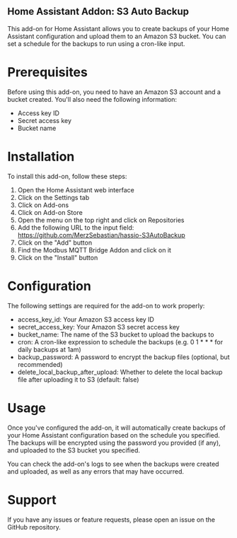 ## Home Assistant Addon: S3 Auto Backup

This add-on for Home Assistant allows you to create backups of your Home Assistant configuration and upload them to an Amazon S3 bucket. You can set a schedule for the backups to run using a cron-like input.

# Prerequisites

Before using this add-on, you need to have an Amazon S3 account and a bucket created. You'll also need the following information:
- Access key ID
- Secret access key
- Bucket name


# Installation

To install this add-on, follow these steps:

1. Open the Home Assistant web interface
2. Click on the Settings tab
3. Click on Add-ons
4. Click on Add-on Store
5. Open the menu on the top right and click on Repositories
6. Add the following URL to the input field: https://github.com/MerzSebastian/hassio-S3AutoBackup
7. Click on the "Add" button
8. Find the Modbus MQTT Bridge Addon and click on it
9. Click on the "Install" button


# Configuration

The following settings are required for the add-on to work properly:

- access_key_id: Your Amazon S3 access key ID
- secret_access_key: Your Amazon S3 secret access key
- bucket_name: The name of the S3 bucket to upload the backups to
- cron: A cron-like expression to schedule the backups (e.g. 0 1 * * * for daily backups at 1am)
- backup_password: A password to encrypt the backup files (optional, but recommended)
- delete_local_backup_after_upload: Whether to delete the local backup file after uploading it to S3 (default: false)

# Usage

Once you've configured the add-on, it will automatically create backups of your Home Assistant configuration based on the schedule you specified. The backups will be encrypted using the password you provided (if any), and uploaded to the S3 bucket you specified.


You can check the add-on's logs to see when the backups were created and uploaded, as well as any errors that may have occurred.

  
# Support

If you have any issues or feature requests, please open an issue on the GitHub repository.
